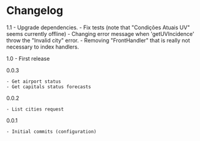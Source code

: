 # Changelog

1.1
    - Upgrade dependencies.
    - Fix tests (note that "Condições Atuais UV" seems currently offline)
    - Changing error message when 'getUVIncidence' throw the "Invalid city" error.
    - Removing "FrontHandler" that is really not necessary to index handlers.

1.0 
    - First release

0.0.3

    - Get airport status
    - Get capitals status forecasts

0.0.2

    - List cities request

0.0.1

    - Initial commits (configuration)

